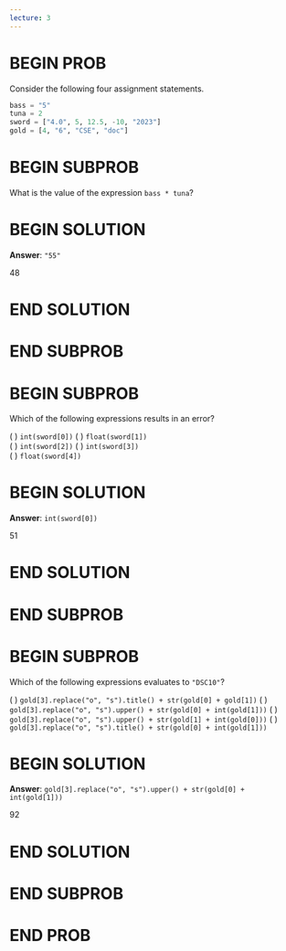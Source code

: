 ```yaml
---
lecture: 3
---
```


# BEGIN PROB

Consider the following four assignment statements.

```py
bass = "5"
tuna = 2
sword = ["4.0", 5, 12.5, -10, "2023"]
gold = [4, "6", "CSE", "doc"]
```

# BEGIN SUBPROB

What is the value of the expression `bass * tuna`?

# BEGIN SOLUTION

**Answer**: `"55"`

<average>48</average>

# END SOLUTION

# END SUBPROB

# BEGIN SUBPROB

Which of the following expressions results in an error?

( ) `int(sword[0])`
( ) `float(sword[1])`   
( ) `int(sword[2])`
( ) `int(sword[3])`    
( ) `float(sword[4])`                          


# BEGIN SOLUTION

**Answer**: `int(sword[0])`

<average>51</average>

# END SOLUTION

# END SUBPROB

# BEGIN SUBPROB

Which of the following expressions evaluates to `"DSC10"`?

( ) `gold[3].replace("o", "s").title() + str(gold[0] + gold[1])`
( ) `gold[3].replace("o", "s").upper() + str(gold[0] + int(gold[1]))`
( ) `gold[3].replace("o", "s").upper() + str(gold[1] + int(gold[0]))`
( ) `gold[3].replace("o", "s").title() + str(gold[0] + int(gold[1]))`

# BEGIN SOLUTION

**Answer**: `gold[3].replace("o", "s").upper() + str(gold[0] + int(gold[1]))`

<average>92</average>

# END SOLUTION

# END SUBPROB

# END PROB